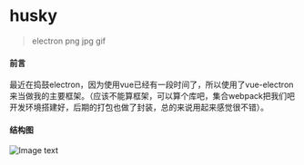 # husky

> electron png jpg gif

#### 前言
 最近在捣鼓electron，因为使用vue已经有一段时间了，所以使用了vue-electron来当做我的主要框架。（应该不能算框架，可以算个库吧，集合webpack把我们吧开发环境搭建好，后期的打包也做了封装，总的来说用起来感觉很不错）。

 #### 结构图
 ![Image text](https://file.40017.cn/huochepiao/activity/20180918test/结构目录图.png?180918190849)
